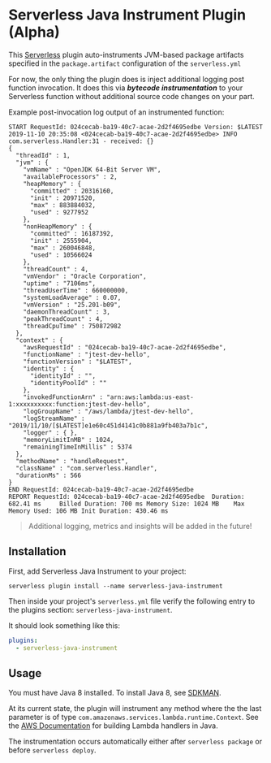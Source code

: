 # Serverless Java Instrument Plugin (Alpha)

This [Serverless](https://github.com/serverless/serverless) plugin auto-instruments JVM-based package artifacts specified in the `package.artifact` configuration of the `serverless.yml` 

For now, the only thing the plugin does is inject additional logging post function invocation. It does this via ***bytecode instrumentation*** to your Serverless function without additional source code changes on your part.

Example post-invocation log output of an instrumented function:
```
START RequestId: 024cecab-ba19-40c7-acae-2d2f4695edbe Version: $LATEST
2019-11-10 20:35:08 <024cecab-ba19-40c7-acae-2d2f4695edbe> INFO  com.serverless.Handler:31 - received: {}
{
  "threadId" : 1,
  "jvm" : {
    "vmName" : "OpenJDK 64-Bit Server VM",
    "availableProcessors" : 2,
    "heapMemory" : {
      "committed" : 20316160,
      "init" : 20971520,
      "max" : 883884032,
      "used" : 9277952
    },
    "nonHeapMemory" : {
      "committed" : 16187392,
      "init" : 2555904,
      "max" : 260046848,
      "used" : 10566024
    },
    "threadCount" : 4,
    "vmVendor" : "Oracle Corporation",
    "uptime" : "7106ms",
    "threadUserTime" : 660000000,
    "systemLoadAverage" : 0.07,
    "vmVersion" : "25.201-b09",
    "daemonThreadCount" : 3,
    "peakThreadCount" : 4,
    "threadCpuTime" : 750872982
  },
  "context" : {
    "awsRequestId" : "024cecab-ba19-40c7-acae-2d2f4695edbe",
    "functionName" : "jtest-dev-hello",
    "functionVersion" : "$LATEST",
    "identity" : {
      "identityId" : "",
      "identityPoolId" : ""
    },
    "invokedFunctionArn" : "arn:aws:lambda:us-east-1:xxxxxxxxxx:function:jtest-dev-hello",
    "logGroupName" : "/aws/lambda/jtest-dev-hello",
    "logStreamName" : "2019/11/10/[$LATEST]e1e60c451d4141c0b881a9fb403a7b1c",
    "logger" : { },
    "memoryLimitInMB" : 1024,
    "remainingTimeInMillis" : 5374
  },
  "methodName" : "handleRequest",
  "className" : "com.serverless.Handler",
  "durationMs" : 566
}
END RequestId: 024cecab-ba19-40c7-acae-2d2f4695edbe
REPORT RequestId: 024cecab-ba19-40c7-acae-2d2f4695edbe  Duration: 682.41 ms     Billed Duration: 700 ms Memory Size: 1024 MB    Max Memory Used: 106 MB Init Duration: 430.46 ms      
```

> Additional logging, metrics and insights will be added in the future!


## Installation

First, add Serverless Java Instrument to your project:

`serverless plugin install --name serverless-java-instrument`

Then inside your project's `serverless.yml` file verify the following entry to the plugins section: `serverless-java-instrument`.

It should look something like this:

```YAML
plugins:
  - serverless-java-instrument
```

## Usage

You must have Java 8 installed. To install Java 8, see [SDKMAN](https://sdkman.io/).

At its current state, the plugin will instrument any method where the the last parameter is of type `com.amazonaws.services.lambda.runtime.Context`. See the [AWS Documentation](https://docs.aws.amazon.com/lambda/latest/dg/java-programming-model-handler-types.html) for building Lambda handlers in Java.

The instrumentation occurs automatically either after `serverless package` or before `serverless deploy`.

